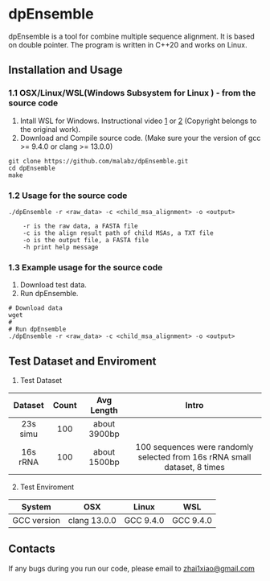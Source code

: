 # dpEnsemble

dpEnsemble is a tool for combine multiple sequence alignment. It is based on double pointer. The program is written in C++20 and works on Linux.

## Installation and Usage

### 1.1 OSX/Linux/WSL(Windows Subsystem for Linux ) - from the source code

1. Intall WSL for Windows. Instructional video [1](https://www.youtube.com/watch?v=X-DHaQLrBi8&t=5s) or [2](http://lab.malab.cn/%7Etfr/1.mp4) (Copyright belongs to the original work).
2. Download and Compile source code. (Make sure your the version of gcc >= 9.4.0 or clang >= 13.0.0)
```shell
git clone https://github.com/malabz/dpEnsemble.git
cd dpEnsemble
make
```

### 1.2 Usage for the source code
```
./dpEnsemble -r <raw_data> -c <child_msa_alignment> -o <output> 

	-r is the raw data, a FASTA file
	-c is the align result path of child MSAs, a TXT file
	-o is the output file, a FASTA file
	-h print help message
```

### 1.3 Example usage for the source code
1. Download test data.
2. Run dpEnsemble.
```
# Download data
wget 
# 
# Run dpEnsemble
./dpEnsemble -r <raw_data> -c <child_msa_alignment> -o <output> 

```

## Test Dataset and Enviroment
1. Test Dataset

Dataset|Count|Avg Length|Intro
:---:|:---:|:---:|:---:
23s simu|100|about 3900bp|
16s rRNA|100|about 1500bp|100 sequences were randomly selected from 16s rRNA small dataset, 8 times

2. Test Enviroment
 
System|OSX|Linux|WSL
:---:|:---:|:---:|:---:
GCC version|clang 13.0.0|GCC 9.4.0|GCC 9.4.0

## Contacts
If any bugs during you run our code, please email to zhai1xiao@gmail.com
